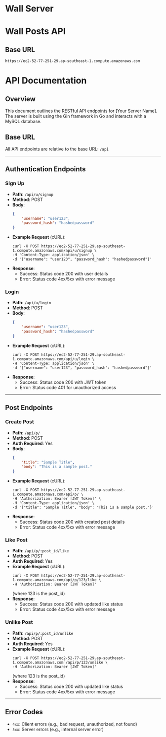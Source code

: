 # Wall Server


# Wall Posts API

## Base URL

`https://ec2-52-77-251-29.ap-southeast-1.compute.amazonaws.com`

# API Documentation

## Overview

This document outlines the RESTful API endpoints for [Your Server Name]. The server is built using the Gin framework in Go and interacts with a MySQL database.

## Base URL

All API endpoints are relative to the base URL: `/api`

---

## Authentication Endpoints

### Sign Up
- **Path**: `/api/u/signup`
- **Method**: POST
- **Body**: 
  ```json
  {
      "username": "user123",
      "password_hash": "hashedpassword"
  }
  ```
- **Example Request** (cURL):
  ```
  curl -X POST https://ec2-52-77-251-29.ap-southeast-1.compute.amazonaws.com/api/u/signup \
  -H 'Content-Type: application/json' \
  -d '{"username": "user123", "password_hash": "hashedpassword"}'
  ```
- **Response**:
  - Success: Status code 200 with user details
  - Error: Status code 4xx/5xx with error message

### Login
- **Path**: `/api/u/login`
- **Method**: POST
- **Body**: 
  ```json
  {
      "username": "user123",
      "password_hash": "hashedpassword"
  }
  ```
- **Example Request** (cURL):
  ```
  curl -X POST https://ec2-52-77-251-29.ap-southeast-1.compute.amazonaws.com/api/u/login \
  -H 'Content-Type: application/json' \
  -d '{"username": "user123", "password_hash": "hashedpassword"}'
  ```
- **Response**:
  - Success: Status code 200 with JWT token
  - Error: Status code 401 for unauthorized access

---

## Post Endpoints

### Create Post
- **Path**: `/api/p/`
- **Method**: POST
- **Auth Required**: Yes
- **Body**:
  ```json
  {
      "title": "Sample Title",
      "body": "This is a sample post."
  }
  ```
- **Example Request** (cURL):
  ```
  curl -X POST https://ec2-52-77-251-29.ap-southeast-1.compute.amazonaws.com/api/p/ \
  -H 'Authorization: Bearer [JWT Token]' \
  -H 'Content-Type: application/json' \
  -d '{"title": "Sample Title", "body": "This is a sample post."}'
  ```
- **Response**:
  - Success: Status code 200 with created post details
  - Error: Status code 4xx/5xx with error message

### Like Post
- **Path**: `/api/p/:post_id/like`
- **Method**: POST
- **Auth Required**: Yes
- **Example Request** (cURL):
  ```
  curl -X POST https://ec2-52-77-251-29.ap-southeast-1.compute.amazonaws.com/api/p/123/like \
  -H 'Authorization: Bearer [JWT Token]'
  ```
  (where 123 is the post_id)
- **Response**:
  - Success: Status code 200 with updated like status
  - Error: Status code 4xx/5xx with error message

### Unlike Post
- **Path**: `/api/p/:post_id/unlike`
- **Method**: POST
- **Auth Required**: Yes
- **Example Request** (cURL):
  ```
  curl -X POST https://ec2-52-77-251-29.ap-southeast-1.compute.amazonaws.com`/api/p/123/unlike \
  -H 'Authorization: Bearer [JWT Token]'
  ```
  (where 123 is the post_id)
- **Response**:
  - Success: Status code 200 with updated like status
  - Error: Status code 4xx/5xx with error message

---

## Error Codes

- `4xx`: Client errors (e.g., bad request, unauthorized, not found)
- `5xx`: Server errors (e.g., internal server error)
